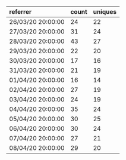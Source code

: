 | referrer          | count | uniques |
| :---------------- | :---- | :------ |
| 26/03/20 20:00:00 | 24    | 22      |
| 27/03/20 20:00:00 | 31    | 24      |
| 28/03/20 20:00:00 | 43    | 27      |
| 29/03/20 20:00:00 | 22    | 20      |
| 30/03/20 20:00:00 | 17    | 16      |
| 31/03/20 20:00:00 | 21    | 19      |
| 01/04/20 20:00:00 | 16    | 14      |
| 02/04/20 20:00:00 | 27    | 19      |
| 03/04/20 20:00:00 | 24    | 19      |
| 04/04/20 20:00:00 | 35    | 24      |
| 05/04/20 20:00:00 | 30    | 25      |
| 06/04/20 20:00:00 | 30    | 24      |
| 07/04/20 20:00:00 | 27    | 21      |
| 08/04/20 20:00:00 | 29    | 20      |